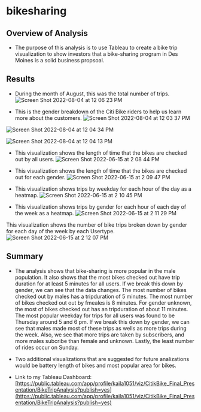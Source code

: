 # bikesharing

## Overview of Analysis 
- The purpose of this analysis is to use Tableau to create a bike trip visualization to show investors that a bike-sharing program in Des Moines is a solid business propsoal.

## Results 
- During the month of August, this was the total number of trips.
![Screen Shot 2022-08-04 at 12 06 23 PM](https://user-images.githubusercontent.com/97639454/182933243-da68e3d3-4a95-4529-a205-ac8362f92e44.png)

- This is the gender breakdown of the Citi Bike riders to help us learn more about the customers.
![Screen Shot 2022-08-04 at 12 03 37 PM](https://user-images.githubusercontent.com/97639454/182932992-dc0306d1-5e2f-4b5f-8932-29ddf577a4be.png)

![Screen Shot 2022-08-04 at 12 04 34 PM](https://user-images.githubusercontent.com/97639454/182933004-75496ead-3940-4ee8-9170-38479e7a9d48.png)

![Screen Shot 2022-08-04 at 12 04 13 PM](https://user-images.githubusercontent.com/97639454/182933017-18f0ec63-dd9e-4764-9a51-fc391f08d804.png)

- This visualization shows the length of time that the bikes are checked out by all users.
![Screen Shot 2022-06-15 at 2 08 44 PM](https://user-images.githubusercontent.com/97639454/173930339-fa4fc13d-b795-4cc6-8ccb-dd879ee11df7.png)

- This visualization shows the length of time that the bikes are checked out for each gender.
![Screen Shot 2022-06-15 at 2 09 47 PM](https://user-images.githubusercontent.com/97639454/173930507-25297941-8cc6-4bf5-a0b5-6e7b2a28a13a.png)

- This visualization shows  trips by weekday for each hour of the day as a heatmap.
![Screen Shot 2022-06-15 at 2 10 45 PM](https://user-images.githubusercontent.com/97639454/173930612-0eae4436-b177-4799-94f5-08541b00fe29.png)

- This visualization shows trips by gender for each hour of each day of the week as a heatmap.
![Screen Shot 2022-06-15 at 2 11 29 PM](https://user-images.githubusercontent.com/97639454/173930732-f73ab290-5dc8-48c3-a5f7-10dc8b03f1be.png)

This visualization shows the number of bike trips broken down by gender for each day of the week by each Usertype.
![Screen Shot 2022-06-15 at 2 12 07 PM](https://user-images.githubusercontent.com/97639454/173930824-38891032-3518-4025-bf71-9eb67250e54b.png)


## Summary 
- The analysis shows that bike-sharing is more popular in the male population. It also shows that the most bikes checked out have  trip duration for at least 5 minutes for all users. If we break this down by gender, we can see that the data changes. The most number of bikes checked out by males has a tripduration of 5 minutes. The most number of bikes checked out out by fmeales is 8 minutes. For gender unknown, the most of bikes checked out has an tripduration of about 11 minutes. The most popular weekday for trips for all users was found to be Thursday around 5 and 6 pm. If we break this down by gender, we can see that males made most of these trips as wells as more trips during the week. Also, we see that more trips are taken by subscribers, and more males subcribe than female and unknown. Lastly, the least number of rides occur on Sunday. 

- Two additional visualizations that are suggested for future analizations would be battery length of bikes and most popular area for bikes. 

- Link to my Tableau Dashboard: [https://public.tableau.com/app/profile/kaila1051/viz/CitikBike_Final_Presentation/BikeTripAnalysis?publish=yes](https://public.tableau.com/app/profile/kaila1051/viz/CitikBike_Final_Presentation/BikeTripAnalysis?publish=yes)
